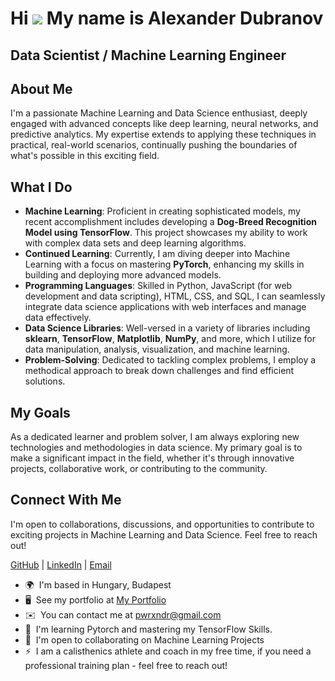 Hi ![](https://user-images.githubusercontent.com/18350557/176309783-0785949b-9127-417c-8b55-ab5a4333674e.gif) My name is Alexander Dubranov
==========================================================================================================================================

Data Scientist / Machine Learning Engineer
------------------------------------------

## About Me

I'm a passionate Machine Learning and Data Science enthusiast, deeply engaged with advanced concepts like deep learning, neural networks, and predictive analytics. My expertise extends to applying these techniques in practical, real-world scenarios, continually pushing the boundaries of what's possible in this exciting field.

## What I Do

- **Machine Learning**: Proficient in creating sophisticated models, my recent accomplishment includes developing a **Dog-Breed Recognition Model using TensorFlow**. This project showcases my ability to work with complex data sets and deep learning algorithms.
- **Continued Learning**: Currently, I am diving deeper into Machine Learning with a focus on mastering **PyTorch**, enhancing my skills in building and deploying more advanced models.
- **Programming Languages**: Skilled in Python, JavaScript (for web development and data scripting), HTML, CSS, and SQL, I can seamlessly integrate data science applications with web interfaces and manage data effectively.
- **Data Science Libraries**: Well-versed in a variety of libraries including **sklearn**, **TensorFlow**, **Matplotlib**, **NumPy**, and more, which I utilize for data manipulation, analysis, visualization, and machine learning.
- **Problem-Solving**: Dedicated to tackling complex problems, I employ a methodical approach to break down challenges and find efficient solutions.

## My Goals

As a dedicated learner and problem solver, I am always exploring new technologies and methodologies in data science. My primary goal is to make a significant impact in the field, whether it's through innovative projects, collaborative work, or contributing to the community.

## Connect With Me

I'm open to collaborations, discussions, and opportunities to contribute to exciting projects in Machine Learning and Data Science. Feel free to reach out!

[GitHub](https://github.com/PWRXNDR) | [LinkedIn](https://www.linkedin.com/in/aleksandr-dubranov-394481281/) | [Email](mailto:pwrxndr@gmail.com)


* 🌍  I'm based in Hungary, Budapest
* 🖥️  See my portfolio at [My Portfolio](http://fdfdffds)
* ✉️  You can contact me at [pwrxndr@gmail.com](mailto:pwrxndr@gmail.com)
* 🧠  I'm learning Pytorch and mastering my TensorFlow Skills.
* 🤝  I'm open to collaborating on Machine Learning Projects
* ⚡  I am a calisthenics athlete and coach in my free time, if you need a professional training plan - feel free to reach out!
